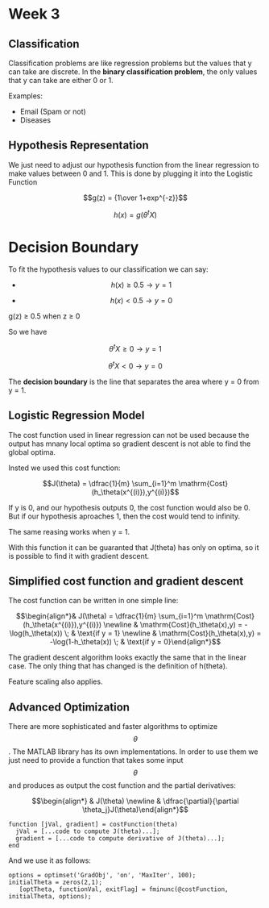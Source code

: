 # Week 3

## Classification

Classification problems are like regression problems but the values that y can take are discrete. In the **binary classification problem**, the only values that y can take are either 0 or 1.

Examples:

* Email \(Spam or not\)
* Diseases

## Hypothesis Representation

We just need to adjust our hypothesis function from the linear regression to make values between 0 and 1. This is done by plugging it into the Logistic Function

$$g(z) = {1\over 1+exp^{-z}}$$

$$h(x) = g(\theta^tX)$$

# Decision Boundary

To fit the hypothesis values to our classification we can say:

* $$h(x) ≥ 0.5 \rightarrow y = 1$$

* $$h(x) < 0.5 \rightarrow y = 0$$

g\(z\) ≥ 0.5  when z ≥ 0

So we have

$$\theta^tX ≥ 0 \rightarrow y =1$$

$$\theta^tX < 0 \rightarrow y = 0$$

The **decision boundary** is the line that separates the area where y = 0 from y = 1.

## Logistic Regression Model

The cost function used in linear regression can not be used because the output has mnany local optima so gradient descent is not able to find the global optima.

Insted we used this cost function:

$$J(\theta) = \dfrac{1}{m} \sum_{i=1}^m \mathrm{Cost}(h_\theta(x^{(i)}),y^{(i)})$$

If y is 0, and our hypothesis outputs 0, the cost function would also be 0. But if our hypothesis aproaches 1, then the cost would tend to infinity.

The same reasing works when y = 1.

With this function it can be guaranted that J\(theta\) has only on optima, so it is possible to find it with gradient descent.

## Simplified cost function and gradient descent

The cost function can be written in one simple line:

$$\begin{align*}& J(\theta) = \dfrac{1}{m} \sum_{i=1}^m \mathrm{Cost}(h_\theta(x^{(i)}),y^{(i)}) \newline & \mathrm{Cost}(h_\theta(x),y) = -\log(h_\theta(x)) \; & \text{if y = 1} \newline & \mathrm{Cost}(h_\theta(x),y) = -\log(1-h_\theta(x)) \; & \text{if y = 0}\end{align*}$$

The gradient descent algorithm looks exactly the same that in the linear case. The only thing that has changed is the definition of h\(theta\).

Feature scaling also applies.

## Advanced Optimization

There are more sophisticated and faster algorithms to optimize $$\theta$$. The MATLAB library has its own implementations. In order to use them we just need to provide a function that takes some input $$\theta$$  and produces as output the cost function and the partial derivatives:

$$\begin{align*} & J(\theta) \newline & \dfrac{\partial}{\partial \theta_j}J(\theta)\end{align*}$$

```
function [jVal, gradient] = costFunction(theta)
  jVal = [...code to compute J(theta)...];
  gradient = [...code to compute derivative of J(theta)...];
end
```

And we use it as follows:

```
options = optimset('GradObj', 'on', 'MaxIter', 100);
initialTheta = zeros(2,1);
   [optTheta, functionVal, exitFlag] = fminunc(@costFunction, initialTheta, options);
```



